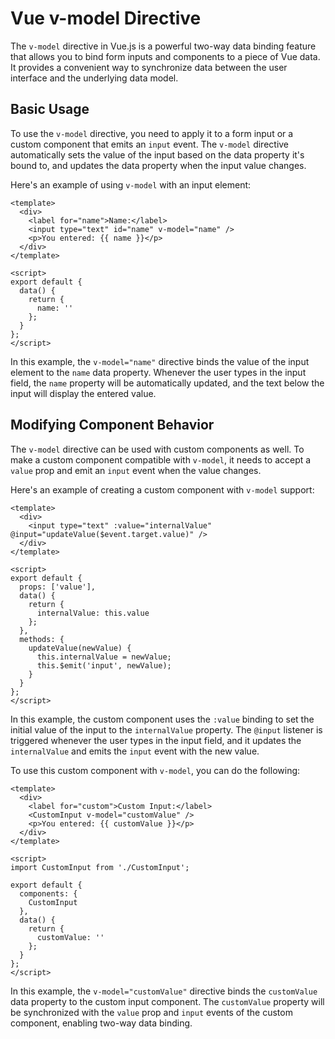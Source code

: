 # Vue v-model Directive

The `v-model` directive in Vue.js is a powerful two-way data binding feature that allows you to bind form inputs and components to a piece of Vue data. It provides a convenient way to synchronize data between the user interface and the underlying data model.

## Basic Usage

To use the `v-model` directive, you need to apply it to a form input or a custom component that emits an `input` event. The `v-model` directive automatically sets the value of the input based on the data property it's bound to, and updates the data property when the input value changes.

Here's an example of using `v-model` with an input element:

```vue
<template>
  <div>
    <label for="name">Name:</label>
    <input type="text" id="name" v-model="name" />
    <p>You entered: {{ name }}</p>
  </div>
</template>

<script>
export default {
  data() {
    return {
      name: ''
    };
  }
};
</script>
```

In this example, the `v-model="name"` directive binds the value of the input element to the `name` data property. Whenever the user types in the input field, the `name` property will be automatically updated, and the text below the input will display the entered value.

## Modifying Component Behavior

The `v-model` directive can be used with custom components as well. To make a custom component compatible with `v-model`, it needs to accept a `value` prop and emit an `input` event when the value changes.

Here's an example of creating a custom component with `v-model` support:

```vue
<template>
  <div>
    <input type="text" :value="internalValue" @input="updateValue($event.target.value)" />
  </div>
</template>

<script>
export default {
  props: ['value'],
  data() {
    return {
      internalValue: this.value
    };
  },
  methods: {
    updateValue(newValue) {
      this.internalValue = newValue;
      this.$emit('input', newValue);
    }
  }
};
</script>
```

In this example, the custom component uses the `:value` binding to set the initial value of the input to the `internalValue` property. The `@input` listener is triggered whenever the user types in the input field, and it updates the `internalValue` and emits the `input` event with the new value.

To use this custom component with `v-model`, you can do the following:

```vue
<template>
  <div>
    <label for="custom">Custom Input:</label>
    <CustomInput v-model="customValue" />
    <p>You entered: {{ customValue }}</p>
  </div>
</template>

<script>
import CustomInput from './CustomInput';

export default {
  components: {
    CustomInput
  },
  data() {
    return {
      customValue: ''
    };
  }
};
</script>
```

In this example, the `v-model="customValue"` directive binds the `customValue` data property to the custom input component. The `customValue` property will be synchronized with the `value` prop and `input` events of the custom component, enabling two-way data binding.


